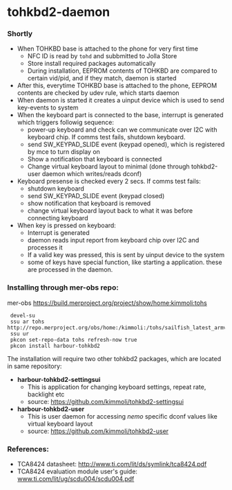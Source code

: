 tohkbd2-daemon
======

### Shortly 
* When TOHKBD base is attached to the phone for very first time
  * NFC ID is read by ```tohd``` and subbmitted to Jolla Store
  * Store install required packages automatically
  * During installation, EEPROM contents of TOHKBD are compared to certain vid/pid, and if they match, daemon is started
* After this, everytime TOHKBD base is attached to the phone, EEPROM contents are checked by udev rule, which starts daemon
* When daemon is started it creates a uinput device which is used to send key-events to system
* When the keyboard part is connected to the base, interrupt is generated which triggers followig sequence:
  * power-up keyboard and check can we communicate over I2C with keyboard chip. If comms test fails, shutdown keyboard.
  * send SW_KEYPAD_SLIDE event (keypad opened), which is registered by mce to turn display on
  * Show a notification that keyboard is connected
  * Change virtual keyboard layout to minimal (done through tohkbd2-user daemon which writes/reads dconf)
* Keyboard presense is checked every 2 secs. If comms test fails:
  * shutdown keyboard
  * send SW_KEYPAD_SLIDE event (keypad closed)
  * show notification that keyboard is removed
  * change virtual keyboard layout back to what it was before connecting keyboard
* When key is pressed on keyboard:
  * Interrupt is generated
  * daemon reads input report from keyboard chip over I2C and processes it
  * If a valid key was pressed, this is sent by uinput device to the system
  * some of keys have special function, like starting a application. these are processed in the daemon.
  

### Installing through mer-obs repo:

mer-obs https://build.merproject.org/project/show/home:kimmoli:tohs

```
 devel-su
 ssu ar tohs http://repo.merproject.org/obs/home:/kimmoli:/tohs/sailfish_latest_armv7hl
 ssu ur
 pkcon set-repo-data tohs refresh-now true
 pkcon install harbour-tohkbd2
```

The installation will require two other tohkbd2 packages, which are located in same repository:
* **harbour-tohkbd2-settingsui** 
  * This is application for changing keyboard settings, repeat rate, backlight etc
  * source: https://github.com/kimmoli/tohkbd2-settingsui
* **harbour-tohkbd2-user** 
  * This is user daemon for accessing *nemo* specific dconf values like virtual keyboard layout
  * source: https://github.com/kimmoli/tohkbd2-user

### References:

* TCA8424 datasheet: http://www.ti.com/lit/ds/symlink/tca8424.pdf
* TCA8424 evaluation module user's guide: www.ti.com/lit/ug/scdu004/scdu004.pdf


